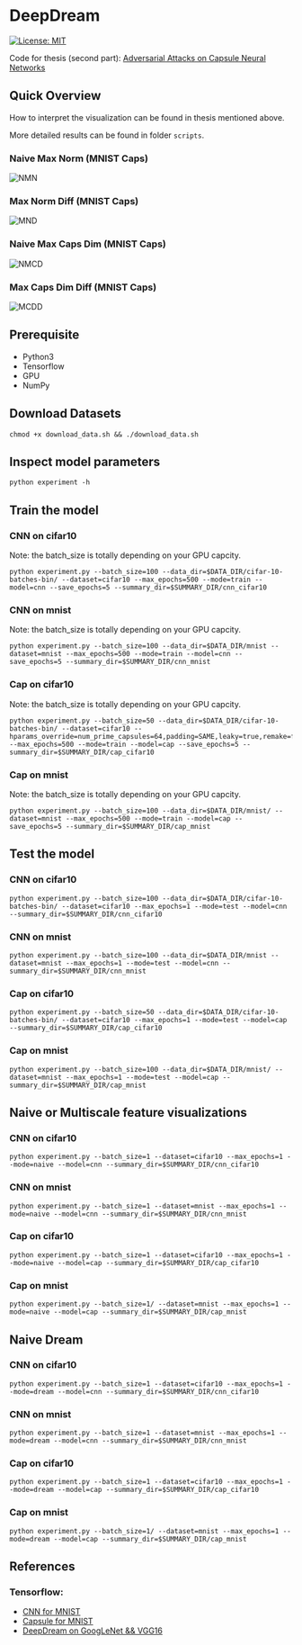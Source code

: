 # DeepDream 
[![License: MIT](https://img.shields.io/badge/License-MIT-yellow.svg)](https://opensource.org/licenses/MIT)

Code for thesis (second part): [Adversarial Attacks on Capsule Neural Networks](https://github.com/XxuChen/Adversarial-Attack-on-CapsNets)

## Quick Overview
How to interpret the visualization can be found in thesis mentioned above.

More detailed results can be found in folder `scripts`. 

### Naive Max Norm (MNIST Caps)
![NMN](notebooks/capsule_specific_attacks/norm_based/tight_layout/mnist_cap_naive_max_norm_ins10_cap7.png)
### Max Norm Diff (MNIST Caps)
![MND](notebooks/capsule_specific_attacks/norm_based/tight_layout/mnist_cap_max_norm_diff_ins10_cap7.png)
### Naive Max Caps Dim (MNIST Caps)
![NMCD](notebooks/capsule_specific_attacks/dim_based/tight_layout/mnist_cap_naive_max_caps_dim_ins3_cap5.png)
### Max Caps Dim Diff (MNIST Caps)
![MCDD](notebooks/capsule_specific_attacks/dim_based/tight_layout/mnist_cap_max_caps_dim_diff_ins3_cap5.png)

## Prerequisite
- Python3
- Tensorflow
- GPU
- NumPy

## Download Datasets
```
chmod +x download_data.sh && ./download_data.sh
```

## Inspect model parameters
```
python experiment -h
```

## Train the model
### CNN on cifar10
Note: the batch_size is totally depending on your GPU capcity.
```
python experiment.py --batch_size=100 --data_dir=$DATA_DIR/cifar-10-batches-bin/ --dataset=cifar10 --max_epochs=500 --mode=train --model=cnn --save_epochs=5 --summary_dir=$SUMMARY_DIR/cnn_cifar10
```

### CNN on mnist
Note: the batch_size is totally depending on your GPU capcity.
```
python experiment.py --batch_size=100 --data_dir=$DATA_DIR/mnist --dataset=mnist --max_epochs=500 --mode=train --model=cnn --save_epochs=5 --summary_dir=$SUMMARY_DIR/cnn_mnist
```

### Cap on cifar10
Note: the batch_size is totally depending on your GPU capcity.
```
python experiment.py --batch_size=50 --data_dir=$DATA_DIR/cifar-10-batches-bin/ --dataset=cifar10 --hparams_override=num_prime_capsules=64,padding=SAME,leaky=true,remake=false --max_epochs=500 --mode=train --model=cap --save_epochs=5 --summary_dir=$SUMMARY_DIR/cap_cifar10
```

### Cap on mnist
Note: the batch_size is totally depending on your GPU capcity.
```
python experiment.py --batch_size=100 --data_dir=$DATA_DIR/mnist/ --dataset=mnist --max_epochs=500 --mode=train --model=cap --save_epochs=5 --summary_dir=$SUMMARY_DIR/cap_mnist
```

## Test the model
### CNN on cifar10
```
python experiment.py --batch_size=100 --data_dir=$DATA_DIR/cifar-10-batches-bin/ --dataset=cifar10 --max_epochs=1 --mode=test --model=cnn --summary_dir=$SUMMARY_DIR/cnn_cifar10
```

### CNN on mnist
```
python experiment.py --batch_size=100 --data_dir=$DATA_DIR/mnist --dataset=mnist --max_epochs=1 --mode=test --model=cnn --summary_dir=$SUMMARY_DIR/cnn_mnist
```

### Cap on cifar10
```
python experiment.py --batch_size=50 --data_dir=$DATA_DIR/cifar-10-batches-bin/ --dataset=cifar10 --max_epochs=1 --mode=test --model=cap --summary_dir=$SUMMARY_DIR/cap_cifar10
```

### Cap on mnist
```
python experiment.py --batch_size=100 --data_dir=$DATA_DIR/mnist/ --dataset=mnist --max_epochs=1 --mode=test --model=cap --summary_dir=$SUMMARY_DIR/cap_mnist
```

## Naive or Multiscale feature visualizations
### CNN on cifar10
```
python experiment.py --batch_size=1 --dataset=cifar10 --max_epochs=1 --mode=naive --model=cnn --summary_dir=$SUMMARY_DIR/cnn_cifar10
```

### CNN on mnist
```
python experiment.py --batch_size=1 --dataset=mnist --max_epochs=1 --mode=naive --model=cnn --summary_dir=$SUMMARY_DIR/cnn_mnist
```

### Cap on cifar10
```
python experiment.py --batch_size=1 --dataset=cifar10 --max_epochs=1 --mode=naive --model=cap --summary_dir=$SUMMARY_DIR/cap_cifar10
```

### Cap on mnist
```
python experiment.py --batch_size=1/ --dataset=mnist --max_epochs=1 --mode=naive --model=cap --summary_dir=$SUMMARY_DIR/cap_mnist
```

## Naive Dream
### CNN on cifar10
```
python experiment.py --batch_size=1 --dataset=cifar10 --max_epochs=1 --mode=dream --model=cnn --summary_dir=$SUMMARY_DIR/cnn_cifar10
```

### CNN on mnist
```
python experiment.py --batch_size=1 --dataset=mnist --max_epochs=1 --mode=dream --model=cnn --summary_dir=$SUMMARY_DIR/cnn_mnist
```

### Cap on cifar10
```
python experiment.py --batch_size=1 --dataset=cifar10 --max_epochs=1 --mode=dream --model=cap --summary_dir=$SUMMARY_DIR/cap_cifar10
```

### Cap on mnist
```
python experiment.py --batch_size=1/ --dataset=mnist --max_epochs=1 --mode=dream --model=cap --summary_dir=$SUMMARY_DIR/cap_mnist
```


## References
### Tensorflow:
* [CNN for MNIST](http://parneetk.github.io/blog/cnn-mnist/)
* [Capsule for MNIST](https://github.com/XifengGuo/CapsNet-Keras)
* [DeepDream on GoogLeNet && VGG16](https://github.com/tensorflow/tensorflow/blob/master/tensorflow/examples/tutorials/deepdream/deepdream.ipynb)